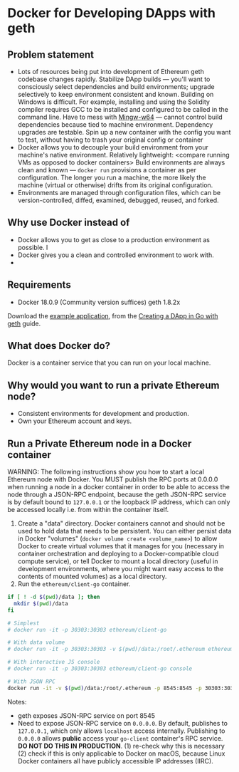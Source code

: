 # Docker for Developing DApps with geth

## Problem statement

- Lots of resources being put into development of Ethereum geth codebase changes
  rapidly. Stabilize DApp builds — you'll want to consciously select
  dependencies and build environments; upgrade selectively to keep environment
  consistent and known. Building on Windows is difficult. For example,
  installing and using the Solidity compiler requires GCC to be installed and
  configured to be called in the command line. Have to mess with [Mingw-w64](https://mingw-w64.org/doku.php)
  — cannot control build dependencies because tied to machine environment.
  Dependency upgrades are testable. Spin up a new container with the config you
  want to test, without having to trash your original config or container
- Docker allows you to decouple your build environment from your machine's
  native environment. Relatively lightweight: \<compare running VMs as opposed
  to docker containers\> Build environments are always clean and known — `docker
  run` provisions a container as per configuration. The longer you run a
  machine, the more likely the machine (virtual or otherwise) drifts from its
  original configuration.
- Environments are managed through configuration files,
which can be version-controlled, diffed, examined, debugged, reused, and forked.

## Why use Docker instead of <insert tool here>

- Docker allows you to get as close to a production environment as possible. I
- Docker gives you a clean and controlled environment to work with.
- 


## Requirements

- Docker 18.0.9 (Community version suffices) geth 1.8.2x

Download the 
[example application](https://github.com/kauri-io/Content/tree/master/go-ethereum-guides/write-basic-quiz-dapp-in-go/quiz-dapp),
from the [Creating a DApp in Go with
geth](https://kauri.io/article/60a36c1b17d645939f63415218dc24f9/v2/creating-a-dapp-in-go-with-geth)
guide.

## What does Docker do?

Docker is a container service that you can run on your local machine.

## Why would you want to run a private Ethereum node?

* Consistent environments for development and production.
* Own your Ethereum account and keys.

## Run a Private Ethereum node in a Docker container

WARNING: The following instructions show you how to start a local Ethereum node with Docker. You MUST publish the RPC ports at 0.0.0.0 when running a node in a docker container in order to be able to access the node through a JSON-RPC endpoint, because the geth JSON-RPC service is by default bound to `127.0.0.1` or the loopback IP address, which can only be accessed locally i.e. from within the container itself.

1. Create a "data" directory. Docker containers cannot and should not be used to hold data that needs to be persistent. You can either persist data in Docker "volumes" (`docker volume create <volume_name>`) to allow Docker to create virtual volumes that it manages for you (necessary in container orchestration and deploying to a Docker-compatible cloud compute service), or tell Docker to mount a local directory (useful in development environments, where you might want easy access to the contents of mounted volumes) as a local directory.
2. Run the `ethereum/client-go` container.

```bash
if [ ! -d $(pwd)/data ]; then
  mkdir $(pwd)/data
fi

# Simplest
# docker run -it -p 30303:30303 ethereum/client-go

# With data volume
# docker run -it -p 30303:30303 -v $(pwd)/data:/root/.ethereum ethereum/client-go:alltools-v1.8.19

# With interactive JS console
# docker run -it -p 30303:30303 ethereum/client-go console

# With JSON RPC
docker run -it -v $(pwd)/data:/root/.ethereum -p 8545:8545 -p 30303:30303 ethereum/client-go --rpc --rpcaddr "0.0.0.0"
```

Notes:

- geth exposes JSON-RPC service on port 8545
- Need to expose JSON-RPC service on `0.0.0.0`. By default, publishes to `127.0.0.1`, which only allows `localhost` access internally. Publishing to `0.0.0.0` allows **public** access your `go-client` container's RPC service. **DO NOT DO THIS IN PRODUCTION**. (1) re-check why this is necessary (2) check if this is only applicable to Docker on macOS, because Linux Docker containers all have publicly accessible IP addresses (IIRC).


